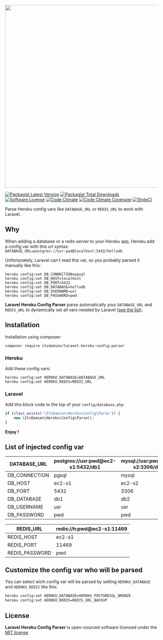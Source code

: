 <p align="center"><img src="https://www.dropbox.com/s/jsq5x1g72lc8wir/laravel-heroku-config-parser.png?raw=1" width="600"></p>

[![Packagist Latest Version][ico-version]][link-packagist]
[![Packagist Total Downloads][ico-downloads]][link-downloads]
[![Software License][ico-license]](LICENSE.md)
[![Code Climate][ico-codeclimate]][link-codeclimate]
[![Code Climate Coverage][ico-coverage]][link-codeclimate]
[![StyleCI][ico-styleci]][link-styleci]

Parse Heroku config vars like `DATABASE_URL` or `REDIS_URL` to work with Laravel.

## Why

When adding a database or a redis server to your Heroku app, Heroku add a config var with this url syntax:
`DATABASE_URL=postgres://usr:pwd@localhost:5432/hellodb`

Unfortunately, Laravel can't read this var, so you probably parsed it manually like this:

```shell
heroku config:set DB_CONNECTION=pgsql
heroku config:set DB_HOST=localhost
heroku config:set DB_PORT=5432
heroku config:set DB_DATABASE=hellodb
heroku config:set DB_USERNAME=usr
heroku config:set DB_PASSWORD=pwd
```

**Laravel Heroku Config Parser** parse automatically your `DATABASE_URL` and `REDIS_URL` to dynamically set all vars needed by Laravel [(see the list)](#list-of-injected-config-var).

## Installation

Installation using composer:

```
composer require itsdamien/laravel-heroku-config-parser
```

### Heroku

Add these config vars:

```shell
heroku config:set HEROKU_DATABASE=DATABASE_URL
heroku config:set HEROKU_REDIS=REDIS_URL
```

### Laravel

Add this block code to the top of your `config/database.php`:

```php
if (class_exists('\ItsDamien\Heroku\Config\Parse')) {
    new \ItsDamien\Heroku\Config\Parse();
}
```

**Enjoy !**

## List of injected config var

| DATABASE_URL  | postgres://usr:pwd@ec2-s1:5432/db1 | mysql://usr:pwd@ec2-s2:3306/db2 |
|---------------|------------------------------------|-----------------------------|
| DB_CONNECTION | pgsql                              | mysql                       |
| DB_HOST       | ec2-s1                             | ec2-s2                      |
| DB_PORT       | 5432                               | 3306                        |
| DB_DATABASE   | db1                                | db2                         |
| DB_USERNAME   | usr                                | usr                         |
| DB_PASSWORD   | pwd                                | pwd                         |

| REDIS_URL      | redis://h:pwd@ec2-s1:11469 |
|----------------|----------------------------|
| REDIS_HOST     | ec2-s1                     |
| REDIS_PORT     | 11469                      |
| REDIS_PASSWORD | pwd                        |

## Customize the config var who will be parsed

You can select wich config var will be parsed by setting `HEROKU_DATABASE` and `HEROKU_REDIS` like this:

```bash
heroku config:set HEROKU_DATABASE=HEROKU_POSTGRESQL_BRONZE
heroku config:set HEROKU_REDIS=REDIS_URL_BACKUP
```

## License

**Laravel Heroku Config Parser** is open-sourced software licensed under the [MIT license](http://opensource.org/licenses/MIT)

[ico-version]: https://img.shields.io/packagist/v/itsdamien/laravel-heroku-config-parser.svg
[ico-downloads]: https://img.shields.io/packagist/dt/itsdamien/laravel-heroku-config-parser.svg
[ico-license]: https://img.shields.io/packagist/l/itsdamien/laravel-heroku-config-parser.svg
[ico-codeclimate]: https://codeclimate.com/repos/58b753f882f55c02710000b5/badges/7f0130fdf76c7fe7e8cd/gpa.svg
[ico-coverage]: https://codeclimate.com/repos/58b753f882f55c02710000b5/badges/7f0130fdf76c7fe7e8cd/coverage.svg
[ico-styleci]: https://styleci.io/repos/83414040/shield?branch=master&style=flat

[link-packagist]: https://packagist.org/packages/itsdamien/laravel-heroku-config-parser
[link-downloads]: https://packagist.org/packages/itsdamien/laravel-heroku-config-parser
[link-codeclimate]: https://codeclimate.com/repos/58b753f882f55c02710000b5/feed
[link-styleci]: https://styleci.io/repos/83414040

